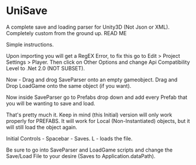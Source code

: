 # UniSave
A complete save and loading parser for Unity3D (Not Json or XML). Completely custom from the ground up.
READ ME

Simple instructions.

Upon importing you will get a RegEX Error, to fix this go to Edit > Project Settings > Player.
Then click on Other Options and change Api Compatibility Level to .Net 2.0 (NOT SUBSET).

Now - Drag and drog SaveParser onto an empty gameobject.
Drag and Drop LoadGame onto the same object (if you want).

Now inside SaveParser go to Prefabs drop down and add every Prefab that you will be wanting to save and load.

That's pretty much it.
Keep in mind (this Initial) version will only work properly for PREFABS. It will work for Local (Non-Instantiated) objects, but it will still load the object again.


Initial Controls -
Spacebar - Saves.
L - loads the file.

Be sure to go into SaveParser and LoadGame scripts and change the Save/Load File to your desire (Saves to Application.dataPath).
